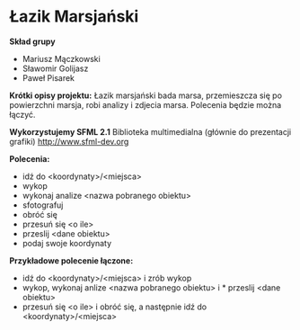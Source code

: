 Łazik Marsjański
=====================

**Skład grupy**
* Mariusz Mączkowski
* Sławomir Golijasz
* Paweł Pisarek

**Krótki opisy projektu:** Łazik marsjański bada marsa, przemieszcza się po powierzchni marsja, robi analizy i zdjecia marsa. Polecenia będzie można łączyć.

**Wykorzystujemy SFML 2.1**
Biblioteka multimedialna (głównie do prezentacji grafiki)
http://www.sfml-dev.org

**Polecenia:**
* idź do \<koordynaty\>/\<miejsca\>
* wykop
* wykonaj analize \<nazwa pobranego obiektu\>
* sfotografuj
* obróć się
* przesuń się \<o ile\>
* przeslij \<dane obiektu\>
* podaj swoje koordynaty

**Przykładowe polecenie łączone:**
* idź do \<koordynaty\>/\<miejsca\> i zrób wykop
* wykop, wykonaj anlize \<nazwa pobranego obiektu\> i * przeslij \<dane obiektu\>
* przesuń się \<o ile\> i obróć się, a następnie idź do \<koordynaty\>/\<miejsca\>
